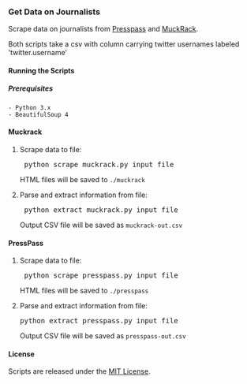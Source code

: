 ### Get Data on Journalists

Scrape data on journalists from [Presspass](http://www.presspass.me/) and [MuckRack](http://muckrack.com/). 

Both scripts take a csv with column carrying twitter usernames labeled 'twitter.username'

#### Running the Scripts

##### Prerequisites
	- Python 3.x
	- BeautifulSoup 4
	
#### Muckrack

1. Scrape data to file:

    <pre> python scrape_muckrack.py input_file </pre>
    
    HTML files will be saved to `./muckrack`

2. Parse and extract information from file:

    <pre> python extract_muckrack.py input_file</pre>

    Output CSV file will be saved as `muckrack-out.csv`


#### PressPass

1. Scrape data to file:

   <pre> python scrape_presspass.py input_file </pre>

    HTML files will be saved to  `./presspass`

2. Parse and extract information from file:

    <pre>python extract_presspass.py input_file </pre>

    Output CSV file will be saved as `presspass-out.csv`

#### License

Scripts are released under the [MIT License](https://github.com/soodoku/data-journalist/blob/master/License.md).
